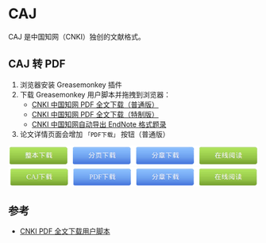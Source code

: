 # CAJ

CAJ 是中国知网（CNKI）独创的文献格式。

## CAJ 转 PDF

1. 浏览器安装 Greasemonkey 插件
2. 下载 Greasemonkey 用户脚本并拖拽到浏览器：
   * [CNKI 中国知网 PDF 全文下载（普通版）](https://greasyfork.org/zh-CN/scripts/18841-cnki-%E4%B8%AD%E5%9B%BD%E7%9F%A5%E7%BD%91-pdf-%E5%85%A8%E6%96%87%E4%B8%8B%E8%BD%BD)
   * [CNKI 中国知网 PDF 全文下载（特制版）](https://greasyfork.org/zh-CN/scripts/18842-cnki-%E4%B8%AD%E5%9B%BD%E7%9F%A5%E7%BD%91-pdf-%E5%85%A8%E6%96%87%E4%B8%8B%E8%BD%BD-%E7%89%B9%E5%88%B6%E7%89%88)
   * [CNKI 中国知网自动导出 EndNote 格式题录](https://greasyfork.org/zh-CN/scripts/18828-cnki-%E4%B8%AD%E5%9B%BD%E7%9F%A5%E7%BD%91%E8%87%AA%E5%8A%A8%E5%AF%BC%E5%87%BA-endnote-%E6%A0%BC%E5%BC%8F%E9%A2%98%E5%BD%95)
3. 论文详情页面会增加 `「PDF下载」` 按钮（普通版）

![旧](.images/caj-button-old.png)
![新](.images/caj-button-new.png)

## 参考

* [CNKI PDF 全文下载用户脚本](https://blog.csdn.net/VVBBBBB/article/details/51908785)